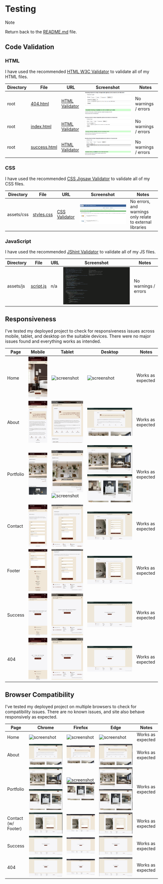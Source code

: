 # Testing

> [!NOTE]  
> Return back to the [README.md](README.md) file.

## Code Validation

### HTML

I have used the recommended [HTML W3C Validator](https://validator.w3.org) to validate all of my HTML files.

| Directory | File | URL | Screenshot | Notes |
| --- | --- | --- | --- | --- |
| root | [404.html](https://github.com/SADGHOBLIN/nw-interiors-m1/blob/main/404.html) | [HTML Validator](https://validator.w3.org/nu/?doc=https://sadghoblin.github.io/nw-interiors-m1/404.html) | ![screenshot](documentation/validation/html--404.png) | No warnings / errors |
| root | [index.html](https://github.com/SADGHOBLIN/nw-interiors-m1/blob/main/index.html) | [HTML Validator](https://validator.w3.org/nu/?doc=https://sadghoblin.github.io/nw-interiors-m1/index.html) | ![screenshot](documentation/validation/html--index.png) | No warnings / errors |
| root | [success.html](https://github.com/SADGHOBLIN/nw-interiors-m1/blob/main/success.html) | [HTML Validator](https://validator.w3.org/nu/?doc=https://sadghoblin.github.io/nw-interiors-m1/success.html) | ![screenshot](documentation/validation/html--success.png) | No warnings / errors |

### CSS

I have used the recommended [CSS Jigsaw Validator](https://jigsaw.w3.org/css-validator) to validate all of my CSS files.

| Directory | File | URL | Screenshot | Notes |
| --- | --- | --- | --- | --- |
| assets/css | [styles.css](https://github.com/SADGHOBLIN/nw-interiors-m1/blob/main/assets/css/styles.css) | [CSS Validator](https://jigsaw.w3.org/css-validator/validator?uri=https://sadghoblin.github.io/nw-interiors-m1) | ![screenshot](documentation/validation/css-assets-styles.png) | No errors, and warnings only relate to external libraries |

### JavaScript

I have used the recommended [JShint Validator](https://jshint.com) to validate all of my JS files.

| Directory | File | URL | Screenshot | Notes |
| --- | --- | --- | --- | --- |
| assets/js | [script.js](https://github.com/SADGHOBLIN/nw-interiors-m1/blob/main/assets/js/script.js) | n/a | ![screenshot](documentation/validation/js-assets-script.png) | No warnings / errors |

## Responsiveness

I've tested my deployed project to check for responsiveness issues across mobile, tablet, and desktop on the suitable devices. There were no major issues found and everything works as intended.

| Page | Mobile | Tablet | Desktop | Notes |
| --- | --- | --- | --- | --- |
| Home | ![screenshot](documentation/responsiveness/mobile-home.png) | ![screenshot](documentation/responsiveness/tablet-home.png) | ![screenshot](documentation/responsiveness/desktop-home.png) | Works as expected |
| About | ![screenshot](documentation/responsiveness/mobile-about.png) | ![screenshot](documentation/responsiveness/tablet-about.png) | ![screenshot](documentation/responsiveness/desktop-about.png) | Works as expected |
| Portfolio | ![screenshot](documentation/responsiveness/mobile-portfolio.png) | ![screenshot](documentation/responsiveness/tablet-portfolio-1.png) ![screenshot](documentation/responsiveness/tablet-portfolio-2.png) | ![screenshot](documentation/responsiveness/desktop-portfolio-1.png) ![screenshot](documentation/responsiveness/desktop-portfolio-2.png) | Works as expected |
| Contact | ![screenshot](documentation/responsiveness/mobile-contact.png) | ![screenshot](documentation/responsiveness/tablet-contact.png) | ![screenshot](documentation/responsiveness/desktop-contact.png) | Works as expected |
| Footer | ![screenshot](documentation/responsiveness/mobile-footer.png) | ![screenshot](documentation/responsiveness/tablet-footer.png) | ![screenshot](documentation/responsiveness/desktop-footer.png) | Works as expected |
| Success | ![screenshot](documentation/responsiveness/mobile-success.png) | ![screenshot](documentation/responsiveness/tablet-success.png) | ![screenshot](documentation/responsiveness/desktop-success.png) | Works as expected |
| 404 | ![screenshot](documentation/responsiveness/mobile-404.png) | ![screenshot](documentation/responsiveness/tablet-404.png) | ![screenshot](documentation/responsiveness/desktop-404.png) | Works as expected |


## Browser Compatibility

I've tested my deployed project on multiple browsers to check for compatibility issues. There are no known issues, and site also behave responsively as expected.

| Page | Chrome | Firefox | Edge | Notes |
| --- | --- | --- | --- | --- |
| Home | ![screenshot](documentation/browsers/chrome-home.png) | ![screenshot](documentation/browsers/firefox-home.png) | ![screenshot](documentation/browsers/edge-home.png) | Works as expected |
| About | ![screenshot](documentation/browsers/chrome-about.png) | ![screenshot](documentation/browsers/firefox-about.png) | ![screenshot](documentation/browsers/edge-about.png) | Works as expected |
| Portfolio | ![screenshot](documentation/browsers/chrome-portfolio-1.png) ![screenshot](documentation/browsers/chrome-portfolio-2.png) | ![screenshot](documentation/browsers/firefox-portfolio-1.png) ![screenshot](documentation/browsers/firefox-portfolio-2.png) | ![screenshot](documentation/browsers/edge-portfolio-1.png) ![screenshot](documentation/browsers/edge-portfolio-2.png) | Works as expected |
| Contact (w/ Footer) | ![screenshot](documentation/browsers/chrome-contact.png) | ![screenshot](documentation/browsers/firefox-contact.png) | ![screenshot](documentation/browsers/edge-contact.png) | Works as expected |
| Success | ![screenshot](documentation/browsers/chrome-success.png) | ![screenshot](documentation/browsers/firefox-success.png) | ![screenshot](documentation/browsers/edge-success.png) | Works as expected |
| 404 | ![screenshot](documentation/browsers/chrome-404.png) | ![screenshot](documentation/browsers/firefox-404.png) | ![screenshot](documentation/browsers/edge-404.png) | Works as expected |